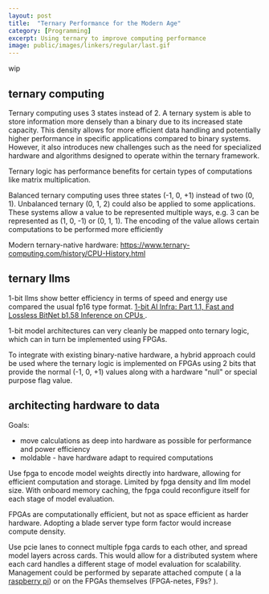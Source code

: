 ```yaml
---
layout: post
title:	"Ternary Performance for the Modern Age"
category: [Programming]
excerpt: Using ternary to improve computing performance
image: public/images/linkers/regular/last.gif
---
```


wip

## ternary computing

Ternary computing uses 3 states instead of 2.
A ternary system is able to store information more densely than a binary due to its increased state capacity. 
This density allows for more efficient data handling and potentially higher performance in specific applications compared to binary systems. 
However, it also introduces new challenges such as the need for specialized hardware and algorithms designed to operate within the ternary framework.

Ternary logic has performance benefits for certain types of computations like matrix multiplication.

Balanced ternary computing uses three states (-1, 0, +1) instead of two (0, 1).
Unbalanced ternary (0, 1, 2) could also be applied to some applications.
These systems allow a value to be represented multiple ways, e.g. 3 can be represented as (1, 0, -1) or (0, 1, 1).
The encoding of the value allows certain computations to be performed more efficiently

Modern ternary-native hardware: https://www.ternary-computing.com/history/CPU-History.html

## ternary llms

1-bit llms show better efficiency in terms of speed and energy use compared the usual fp16 type format. [1-bit AI Infra: Part 1.1, Fast and Lossless BitNet b1.58 Inference on CPUs ](https://arxiv.org/html/2410.16144v2).

1-bit model architectures can very cleanly be mapped onto ternary logic, which can in turn be implemented using FPGAs.

To integrate with existing binary-native hardware, a hybrid approach could be used where the ternary logic is implemented on FPGAs using 2 bits that provide the normal (-1, 0, +1) values along with a hardware "null" or special purpose flag value.


## architecting hardware to data

Goals:

* move calculations as deep into hardware as possible for performance and power efficiency
* moldable - have hardware adapt to required computations 

Use fpga to encode model weights directly into hardware, allowing for efficient computation and storage.
Limited by fpga density and llm model size.
With onboard memory caching, the fpga could reconfigure itself for each stage of model evaluation.

FPGAs are computationally efficient, but not as space efficient as harder hardware.
Adopting a blade server type form factor would increase compute density.

Use pcie lanes to connect multiple fpga cards to each other, and spread model layers across cards.
This would allow for a distributed system where each card handles a different stage of model evaluation for scalability.
Management could be performed by separate attached compute ( a la [raspberry pi](https://www.jeffgeerling.com/blog/2023/testing-pcie-on-raspberry-pi-5)) or on the FPGAs themselves (FPGA-netes, F9s? ).